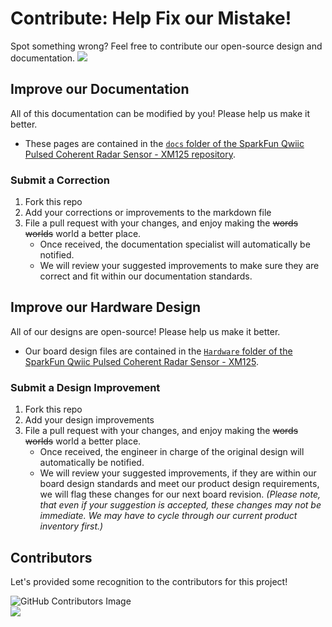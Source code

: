 # Contribute: Help Fix our Mistake!
Spot something wrong? Feel free to contribute our open-source design and documentation. <a href="https://github.com/sparkfun/SparkFun_Qwiic_Pulsed_Radar_Sensor_XM125/pulls" alt="Pull Requests"><img src="https://img.shields.io/github/issues-pr/sparkfun/SparkFun_Qwiic_Pulsed_Radar_Sensor_XM125.svg" /></a>

## Improve our Documentation
All of this documentation can be modified by you! Please help us make it better.

* These pages are contained in the [`docs` folder of the SparkFun Qwiic Pulsed Coherent Radar Sensor - XM125 repository](https://github.com/sparkfun/SparkFun_Qwiic_Pulsed_Radar_Sensor_XM125/tree/main/docs).

### Submit a Correction
1. Fork this repo
2. Add your corrections or improvements to the markdown file
3. File a pull request with your changes, and enjoy making the ~~words~~ ~~worlds~~ world a better place.
    * Once received, the documentation specialist will automatically be notified.
    * We will review your suggested improvements to make sure they are correct and fit within our documentation standards.

## Improve our Hardware Design
All of our designs are open-source! Please help us make it better.

* Our board design files are contained in the [`Hardware` folder of the SparkFun Qwiic Pulsed Coherent Radar Sensor - XM125](https://github.com/sparkfun/SparkFun_Qwiic_Pulsed_Radar_Sensor_XM125/tree/main/Hardware).

### Submit a Design Improvement
1. Fork this repo
2. Add your design improvements
3. File a pull request with your changes, and enjoy making the ~~words~~ ~~worlds~~ world a better place.
    * Once received, the engineer in charge of the original design will automatically be notified.
    * We will review your suggested improvements, if they are within our board design standards and meet our product design requirements, we will flag these changes for our next board revision. *(Please note, that even if your suggestion is accepted, these changes may not be immediate. We may have to cycle through our current product inventory first.)*

## Contributors
Let's provided some recognition to the contributors for this project!

![GitHub Contributors Image](https://contrib.rocks/image?repo=sparkfun/SparkFun_Qwiic_Pulsed_Radar_Sensor_XM125/)
<br>
<a href="https://github.com/sparkfun/SparkFun_Qwiic_Pulsed_Radar_Sensor_XM125/pulls" alt="Pull Requests"><img src="https://img.shields.io/github/contributors/sparkfun/SparkFun_Qwiic_Pulsed_Radar_Sensor_XM125.svg" /></a>
